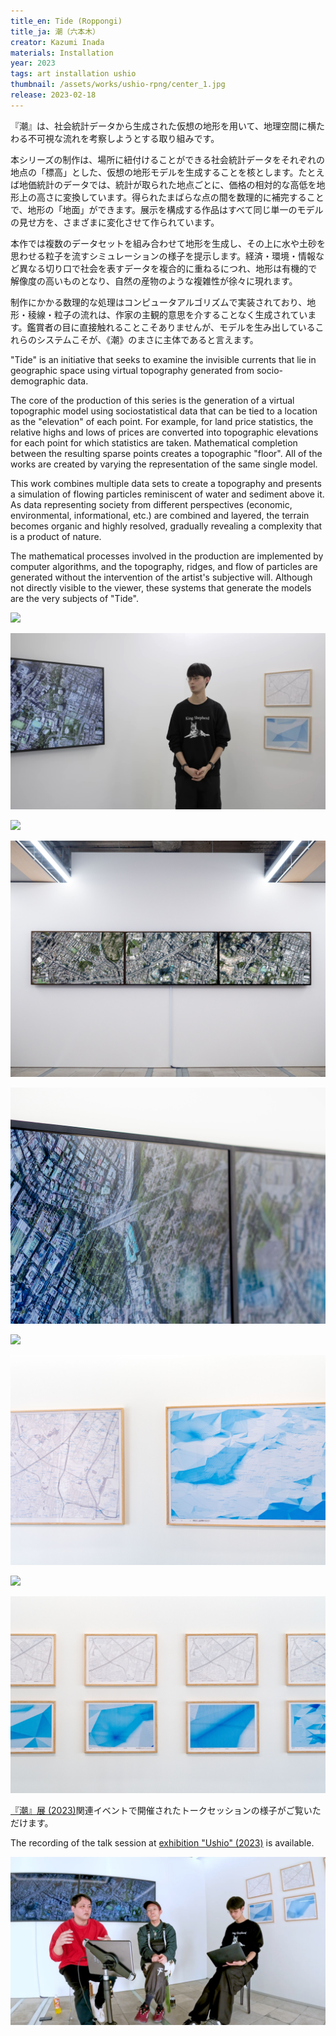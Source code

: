 ```yaml
---
title_en: Tide (Roppongi)
title_ja: 潮（六本木）
creator: Kazumi Inada
materials: Installation
year: 2023
tags: art installation ushio
thumbnail: /assets/works/ushio-rpng/center_1.jpg
release: 2023-02-18
---
```


『潮』は、社会統計データから生成された仮想の地形を用いて、地理空間に横たわる不可視な流れを考察しようとする取り組みです。

本シリーズの制作は、場所に紐付けることができる社会統計データをそれぞれの地点の「標高」とした、仮想の地形モデルを生成することを核とします。たとえば地価統計のデータでは、統計が取られた地点ごとに、価格の相対的な高低を地形上の高さに変換しています。得られたまばらな点の間を数理的に補完することで、地形の「地面」ができます。展示を構成する作品はすべて同じ単一のモデルの見せ方を、さまざまに変化させて作られています。

本作では複数のデータセットを組み合わせて地形を生成し、その上に水や土砂を思わせる粒子を流すシミュレーションの様子を提示します。経済・環境・情報など異なる切り口で社会を表すデータを複合的に重ねるにつれ、地形は有機的で解像度の高いものとなり、自然の産物のような複雑性が徐々に現れます。

制作にかかる数理的な処理はコンピュータアルゴリズムで実装されており、地形・稜線・粒子の流れは、作家の主観的意思を介することなく生成されています。鑑賞者の目に直接触れることこそありませんが、モデルを生み出しているこれらのシステムこそが、《潮》のまさに主体であると言えます。

"Tide" is an initiative that seeks to examine the invisible currents that lie in geographic space using virtual topography generated from socio-demographic data.

The core of the production of this series is the generation of a virtual topographic model using sociostatistical data that can be tied to a location as the "elevation" of each point. For example, for land price statistics, the relative highs and lows of prices are converted into topographic elevations for each point for which statistics are taken. Mathematical completion between the resulting sparse points creates a topographic "floor". All of the works are created by varying the representation of the same single model.

This work combines multiple data sets to create a topography and presents a simulation of flowing particles reminiscent of water and sediment above it. As data representing society from different perspectives (economic, environmental, informational, etc.) are combined and layered, the terrain becomes organic and highly resolved, gradually revealing a complexity that is a product of nature.

The mathematical processes involved in the production are implemented by computer algorithms, and the topography, ridges, and flow of particles are generated without the intervention of the artist's subjective will. Although not directly visible to the viewer, these systems that generate the models are the very subjects of "Tide".

[![](/assets/works/ushio-rpng/center_1.jpg)](https://www.youtube.com/watch?v=lEP-CgjoFxk)

[![](/assets/events/caf-ushio/interview_0.jpg)](https://www.youtube.com/watch?v=Aa8_Xgpr9vo)

![](/assets/works/ushio-rpng/center_1.jpg)

![](/assets/works/ushio-rpng/center_0.jpg)

![](/assets/events/caf-ushio/view_0.jpg)

![](/assets/works/ushio-rpng/left_0.jpg)

![](/assets/events/caf-ushio/view_1.jpg)

![](/assets/works/ushio-rpng/right_0.jpg)

![](/assets/events/caf-ushio/view_2.jpg)

[『潮』展 (2023)](/pages/events/caf-ushio.md)関連イベントで開催されたトークセッションの様子がご覧いただけます。

The recording of the talk session at [exhibition "Ushio" (2023)](/pages/events/caf-ushio.md) is available.

[![](/assets/events/caf-ushio/talk_0.jpg)](https://www.youtube.com/watch?v=PLxmK3oVGL0)
